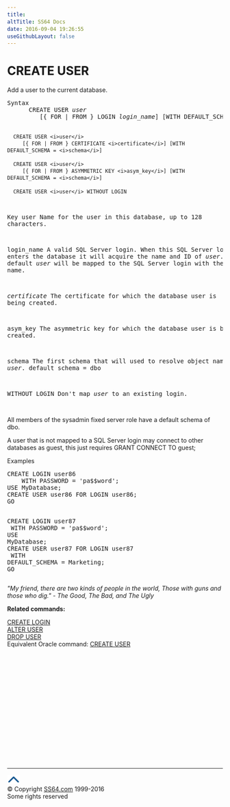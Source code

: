 ```yaml
---
title:
altTitle: SS64 Docs
date: 2016-09-04 19:26:55
useGithubLayout: false
---
```

<!-- #BeginLibraryItem "/Library/head_sql.lbi" --><!-- #EndLibraryItem --><h1>CREATE USER</h1>
<p>Add a user to the current database.</p>
<pre>Syntax
      CREATE USER <i>user</i> 
         [{ FOR | FROM } LOGIN <i>login_name</i>] [WITH DEFAULT_SCHEMA = <i>schema</i>]

      CREATE USER <i>user</i> 
         [{ FOR | FROM } CERTIFICATE <i>certificate</i>] [WITH DEFAULT_SCHEMA = <i>schema</i>]

      CREATE USER <i>user</i> 
         [{ FOR | FROM } ASYMMETRIC KEY <i>asym_key</i>] [WITH DEFAULT_SCHEMA = <i>schema</i>]

      CREATE USER <i>user</i> WITHOUT LOGIN


Key<i>
   </i>user          Name for the user in this database, up to 128 characters.

   login_name    A valid SQL Server login. When this SQL Server login enters the
                 database it will acquire the name and ID of <i>user</i>.
                 By default <i>user </i>will be mapped to the SQL Server login with the same name.

   <i>certificate</i>   The certificate for which the database user is being created.

   asym_key      The asymmetric key for which the database user is being created.

   schema        The first schema that will used to resolve object names for <i>user</i>.
                 default schema = dbo

   WITHOUT LOGIN Don't map <i>user </i>to an existing login.

</pre>
<p>    All members of the sysadmin fixed server role have a default schema of dbo.</p>
<p>A user that is not mapped to a SQL Server login may connect to other databases as guest, this just requires GRANT CONNECT TO guest;</p>
<p>Examples</p>
<pre>CREATE LOGIN user86<br>    WITH PASSWORD = 'pa$$word';<br>USE MyDatabase;<br>CREATE USER user86 FOR LOGIN user86;<br>GO

CREATE LOGIN user87<br>    WITH PASSWORD = 'pa$$word';<br>USE MyDatabase;<br>CREATE USER user87 FOR LOGIN user87<br>    WITH DEFAULT_SCHEMA = Marketing;<br>GO</pre>
<p class="quote"><i>"My friend, there are two kinds of people in the world, Those with guns and those who dig." - The Good, The Bad, and The Ugly</i></p>
<p><b>Related commands:</b></p>
<p>  <a href="login_c.html">CREATE LOGIN</a><br>
  <a href="user_a.html">ALTER USER</a><br>
  <a href="user_d.html">DROP USER</a><br>
Equivalent Oracle command:  <a href="../ora/user_c.html">CREATE USER</a></p><!-- #BeginLibraryItem "/Library/foot_sql.lbi" --><p>
<!-- ss64-sql -->
<ins class="adsbygoogle" style="display:inline-block;width:300px;height:250px" data-ad-client="ca-pub-6140977852749469" data-ad-slot="6953563613"></ins>
<script>
(adsbygoogle = window.adsbygoogle || []).push({});
</script></p>
<hr>
<div id="bl" class="footer"><a href="user_c.html#"><img src="../images/top.png" width="30" height="22" alt="Back to the Top"></a></div>
<div id="br" class="footer, tagline">© Copyright <a href="http://ss64.com/">SS64.com</a> 1999-2016<br>
Some rights reserved</div><!-- #EndLibraryItem -->

